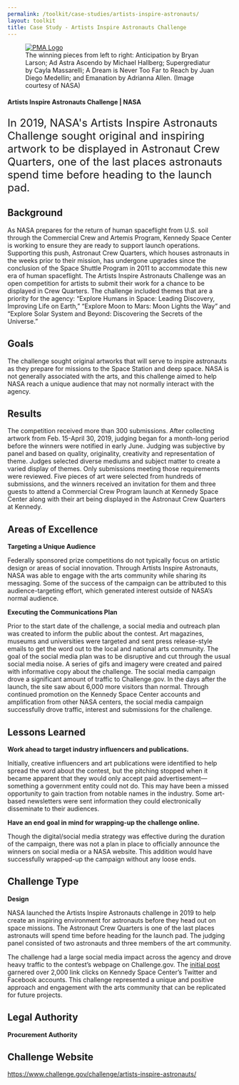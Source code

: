 ```yaml
---
permalink: /toolkit/case-studies/artists-inspire-astronauts/
layout: toolkit
title: Case Study - Artists Inspire Astronauts Challenge
---
```

<div class="grid-container padding-bottom-5">
  <div id="page-wrap" class="usa-prose">
    <div class="inner-page-wrap has-no-sidebar portfolio-type-standard grid-row grid-gap clearfix">
      <article class="portfolio-article desktop:grid-col-12 clearfix post-9475 portfolio type-portfolio status-publish has-post-thumbnail hentry portfolio-category-ideas portfolio-category-software portfolio-category-2-1 portfolio-category-4-3" id="9475" itemscope itemtype="http://schema.org/CreativeWork">
        <div class="portfolio-item-content grid-row grid-gap">
          <section class="article-body-wrap desktop:grid-col-9">
            <section class="portfolio-detail-description">
              <div class="body-text clearfix" itemprop="description">
                <!-- Feature Image -->
                <figure class="usa-caption wp-caption px-0 mx-0">
                  <a href="{{ site.baseurl }}/assets/images/toolkit/case-studies/Artists_Inspire_Astronauts.jpg">
                    <img src="{{ site.baseurl }}/assets/images/toolkit/case-studies/Artists_Inspire_Astronauts.jpg" alt="PMA Logo">
                  </a>
                  <figcaption class="wp-caption-text">The winning pieces from left to right: Anticipation by Bryan Larson; Ad Astra Ascendo by Michael Hallberg; Supergrediatur by Cayla Massarelli; A Dream is Never Too Far to Reach by Juan Diego Medellin; and Emanation by Adrianna Allen. (Image courtesy of NASA)</figcaption>
                </figure>
                <div>
                  <h1 style="text-align: left;" class="mb-0">Artists Inspire Astronauts Challenge | NASA</h1>
                  <p style="font-size: x-large; text-align: left;" class="mt-0">In 2019, NASA's Artists Inspire Astronauts Challenge sought original and inspiring artwork to be displayed in Astronaut Crew Quarters, one of the last places astronauts spend time before heading to the launch pad.</p>
                  <h2>Background</h2>
                  <!-- Body Content Start -->
                  <p>As NASA prepares for the return of human spaceflight from U.S. soil through the Commercial Crew and Artemis Program, Kennedy Space Center is working to ensure they are ready to support launch operations. Supporting this push, Astronaut Crew Quarters, which houses astronauts in the weeks prior to their mission, has undergone upgrades since the conclusion of the Space Shuttle Program in 2011 to accommodate this new era of human spaceflight. The Artists Inspire Astronauts Challenge was an open competition for artists to submit their work for a chance to be displayed in Crew Quarters. The challenge included themes that are a priority for the agency: “Explore Humans in Space: Leading Discovery, Improving Life on Earth,” “Explore Moon to Mars: Moon Lights the Way” and “Explore Solar System and Beyond: Discovering the Secrets of the Universe.”</p>
                  <h2>Goals</h2>
                  <p>The challenge sought original artworks that will serve to inspire astronauts as they prepare for missions to the Space Station and deep space. NASA is not generally associated with the arts, and this challenge aimed to help NASA reach a unique audience that may not normally interact with the agency.</p>
                  <h2>Results</h2>
                  <p>The competition received more than 300 submissions. After collecting artwork from Feb. 15-April 30, 2019, judging began for a month-long period before the winners were notified in early June. Judging was subjective by panel and based on quality, originality, creativity and representation of theme. Judges selected diverse mediums and subject matter to create a varied display of themes. Only submissions meeting those requirements were reviewed. Five pieces of art were selected from hundreds of submissions, and the winners received an invitation for them and three guests to attend a Commercial Crew Program launch at Kennedy Space Center along with their art being displayed in the Astronaut Crew Quarters at Kennedy.</p>
                  <h2>Areas of Excellence</h2>
                  <p><strong>Targeting a Unique Audience</strong></p>
                  <p>Federally sponsored prize competitions do not typically focus on artistic design or areas of social innovation. Through Artists Inspire Astronauts, NASA was able to engage with the arts community while sharing its messaging. Some of the success of the campaign can be attributed to this audience-targeting effort, which generated interest outside of NASA’s normal audience.</p>
                  <p><strong>Executing the Communications Plan</strong></p> 
                  <p>Prior to the start date of the challenge, a social media and outreach plan was created to inform the public about the contest. Art magazines, museums and universities were targeted and sent press release-style emails to get the word out to the local and national arts community. The goal of the social media plan was to be disruptive and cut through the usual social media noise. A series of gifs and imagery were created and paired with informative copy about the challenge. The social media campaign drove a significant amount of traffic to Challenge.gov. In the days after the launch, the site saw about 6,000 more visitors than normal. Through continued promotion on the Kennedy Space Center accounts and amplification from other NASA centers, the social media campaign successfully drove traffic, interest and submissions for the challenge.</p>
                  <h2>Lessons Learned</h2>
                  <p><strong>Work ahead to target industry influencers and publications.</strong></p>
                  <p>Initially, creative influencers and art publications were identified to help spread the word about the contest, but the pitching stopped when it became apparent that they would only accept paid advertisement—something a government entity could not do. This may have been a missed opportunity to gain traction from notable names in the industry. Some art-based newsletters were sent information they could electronically disseminate to their audiences.</p>
                  <p><strong>Have an end goal in mind for wrapping-up the challenge online.</strong></p>
                  <p>Though the digital/social media strategy was effective during the duration of the campaign, there was not a plan in place to officially announce the winners on social media or a NASA website. This addition would have successfully wrapped-up the campaign without any loose ends.</p>
                  <h2>Challenge Type</h2>
                  <p><strong>Design</strong></p>
                  <p>NASA launched the Artists Inspire Astronauts challenge in 2019 to help create an inspiring environment for astronauts before they head out on space missions. The Astronaut Crew Quarters is one of the last places astronauts will spend time before heading for the launch pad. The judging panel consisted of two astronauts and three members of the art community.</p>
                  <p>The challenge had a large social media impact across the agency and drove heavy traffic to the contest’s webpage on Challenge.gov. The <a href="https://www.facebook.com/NASAKennedy/videos/553314988498074/">initial post</a> garnered over 2,000 link clicks on Kennedy Space Center’s Twitter and Facebook accounts. This challenge represented a unique and positive approach and engagement with the arts community that can be replicated for future projects.</p>
                  <h2>Legal Authority</h2>
                  <p><strong>Procurement Authority</strong></p>
                  <h2>Challenge Website</h2>
                  <p><u><a href="https://www.challenge.gov/challenge/artists-inspire-astronauts">https://www.challenge.gov/challenge/artists-inspire-astronauts/</a></u></p>
                </div>
              </div>
            </section>
          </section>
        </div>
      </article>
    </div>
  </div>
</div>
